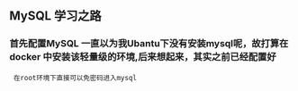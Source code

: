 ##  MySQL 学习之路

###  首先配置MySQL 一直以为我Ubantu下没有安装mysql呢，故打算在docker 中安装该轻量级的环境,后来想起来，其实之前已经配置好
     在root环境下直接可以免密码进入mysql  


###




###




###
